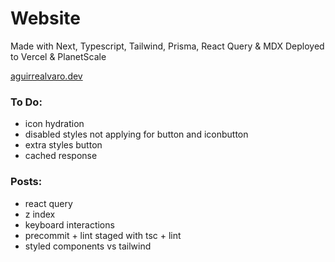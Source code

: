 # Website

Made with Next, Typescript, Tailwind, Prisma, React Query & MDX
Deployed to Vercel & PlanetScale

[aguirrealvaro.dev](https://aguirrealvaro.dev)

### To Do:

- icon hydration
- disabled styles not applying for button and iconbutton
- extra styles button
- cached response

### Posts:

- react query
- z index
- keyboard interactions
- precommit + lint staged with tsc + lint
- styled components vs tailwind
